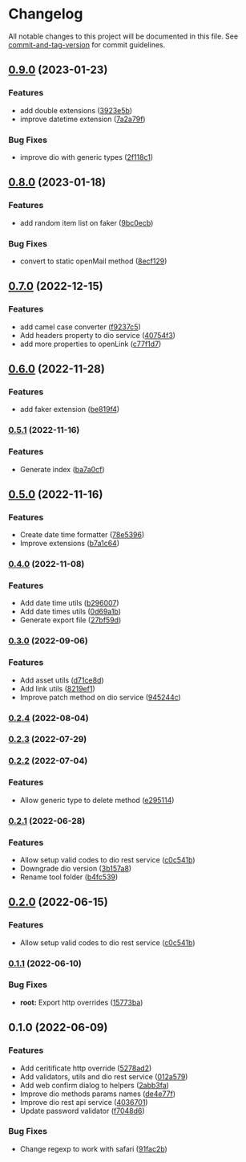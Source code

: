 # Changelog

All notable changes to this project will be documented in this file. See [commit-and-tag-version](https://github.com/absolute-version/commit-and-tag-version) for commit guidelines.

## [0.9.0](https://github.com/mrmilu/flutter_mrmilu/compare/0.8.0...0.9.0) (2023-01-23)

### Features

* add double extensions ([3923e5b](https://github.com/mrmilu/flutter_mrmilu/commit/3923e5bfdd30a4967ad4aeb58262f6e783215830))
* improve datetime extension ([7a2a79f](https://github.com/mrmilu/flutter_mrmilu/commit/7a2a79f70e1e3c0a20db446fa882b7872edea93d))

### Bug Fixes

* improve dio with generic types ([2f118c1](https://github.com/mrmilu/flutter_mrmilu/commit/2f118c16b1836a473e256d1d6f77523770a1e294))

## [0.8.0](https://github.com/mrmilu/flutter_mrmilu/compare/0.7.0...0.8.0) (2023-01-18)

### Features

* add random item list on faker ([9bc0ecb](https://github.com/mrmilu/flutter_mrmilu/commit/9bc0ecbb8b51df4af7a4ae6fdcede50e3e469e86))


### Bug Fixes

* convert to static openMail method ([8ecf129](https://github.com/mrmilu/flutter_mrmilu/commit/8ecf1294a7728ff9ff4b4cde1bcd6327b2584ca5))

## [0.7.0](https://github.com/mrmilu/flutter_mrmilu/compare/0.6.0...0.7.0) (2022-12-15)

### Features

* add camel case converter ([f9237c5](https://github.com/mrmilu/flutter_mrmilu/commit/f9237c545112cb3378c30a651d7cd3f67a8ae733))
* Add headers property to dio service ([40754f3](https://github.com/mrmilu/flutter_mrmilu/commit/40754f30912aa291d08fe2e07cf3c009d3c75554))
* add more properties to openLink ([c77f1d7](https://github.com/mrmilu/flutter_mrmilu/commit/c77f1d795d2dbbd7dacd2de1410410c1e60e923f))

## [0.6.0](https://github.com/mrmilu/flutter_mrmilu/compare/0.5.1...0.6.0) (2022-11-28)


### Features

* add faker extension ([be819f4](https://github.com/mrmilu/flutter_mrmilu/commit/be819f4c0d6a07b4b128397847a7e759745b8616))

### [0.5.1](https://github.com/mrmilu/flutter_mrmilu/compare/0.5.0...0.5.1) (2022-11-16)


### Features

* Generate index ([ba7a0cf](https://github.com/mrmilu/flutter_mrmilu/commit/ba7a0cf0696da0ebd0b2b5fe648d2bde2391963b))

## [0.5.0](https://github.com/mrmilu/flutter_mrmilu/compare/0.4.0...0.5.0) (2022-11-16)


### Features

* Create date time formatter ([78e5396](https://github.com/mrmilu/flutter_mrmilu/commit/78e5396f72d8c839eebcc06385cf9621d45b66f5))
* Improve extensions ([b7a1c64](https://github.com/mrmilu/flutter_mrmilu/commit/b7a1c642b9928a022f745a1949b318cfab604296))

### [0.4.0](https://github.com/mrmilu/flutter_mrmilu/compare/0.3.0...0.4.0) (2022-11-08)


### Features

* Add date time utils ([b296007](https://github.com/mrmilu/flutter_mrmilu/commit/b2960073b136c3b3557808f4ced57eff75207169))
* Add date times utils ([0d69a1b](https://github.com/mrmilu/flutter_mrmilu/commit/0d69a1bc07d0162fd5479b7db9117124003c3455))
* Generate export file ([27bf59d](https://github.com/mrmilu/flutter_mrmilu/commit/27bf59d7ee3057df7fb43cc0870d6bb91cb37b80))

### [0.3.0](https://github.com/mrmilu/flutter_mrmilu/compare/0.2.4...0.3.0) (2022-09-06)


### Features

* Add asset utils ([d71ce8d](https://github.com/mrmilu/flutter_mrmilu/commit/d71ce8d5819d8fa94c242d9b030bec6019c6822c))
* Add link utils ([8219ef1](https://github.com/mrmilu/flutter_mrmilu/commit/8219ef12417dc6427028b2fa964ff33087237b35))
* Improve patch method on dio service ([945244c](https://github.com/mrmilu/flutter_mrmilu/commit/945244c98f6f2155e55dbbffa9ca58fbd3d39773))

### [0.2.4](https://github.com/mrmilu/flutter_mrmilu/compare/0.2.3...0.2.4) (2022-08-04)

### [0.2.3](https://github.com/mrmilu/flutter_mrmilu/compare/0.2.2...0.2.3) (2022-07-29)

### [0.2.2](https://github.com/mrmilu/flutter_mrmilu/compare/0.2.1...0.2.2) (2022-07-04)


### Features

* Allow generic type to delete method ([e295114](https://github.com/mrmilu/flutter_mrmilu/commit/e2951147ca1e13bf59521bc067c08a99e4efea5e))

### [0.2.1](https://github.com/mrmilu/flutter_mrmilu/compare/0.1.1...0.2.1) (2022-06-28)


### Features

* Allow setup valid codes to dio rest service ([c0c541b](https://github.com/mrmilu/flutter_mrmilu/commit/c0c541ba571105655db0167cd02cf386baf337f7))
* Downgrade dio version ([3b157a8](https://github.com/mrmilu/flutter_mrmilu/commit/3b157a86850565edfc3727e2841d69292de844fd))
* Rename tool folder ([b4fc539](https://github.com/mrmilu/flutter_mrmilu/commit/b4fc539e3e918591de043c5f414bfae209b8d4ba))

## [0.2.0](https://github.com/mrmilu/flutter_mrmilu/compare/0.1.1...0.2.0) (2022-06-15)


### Features

* Allow setup valid codes to dio rest service ([c0c541b](https://github.com/mrmilu/flutter_mrmilu/commit/c0c541ba571105655db0167cd02cf386baf337f7))

### [0.1.1](https://github.com/mrmilu/flutter_mrmilu/compare/0.1.0...0.1.1) (2022-06-10)


### Bug Fixes

* **root:** Export http overrides ([15773ba](https://github.com/mrmilu/flutter_mrmilu/commit/15773ba6ccc944f27565bdbbb9d9d56c261fc9d6))

## 0.1.0 (2022-06-09)


### Features

* Add ceritificate http override ([5278ad2](https://github.com/mrmilu/flutter_mrmilu/commit/5278ad2ce1613ee8ecd9d5759ffb1f6fa4bb44cb))
* Add validators, utils and dio rest service ([012a579](https://github.com/mrmilu/flutter_mrmilu/commit/012a579d4b1c21d211f971f29dd112e54ab6941a))
* Add web confirm dialog to helpers ([2abb3fa](https://github.com/mrmilu/flutter_mrmilu/commit/2abb3fab7cdf5719a3c9840fec6993cba405ba8f))
* Improve dio methods params names ([de4e77f](https://github.com/mrmilu/flutter_mrmilu/commit/de4e77fa610f4b3313aaa7f5ef0cefa1656f3d04))
* Improve dio rest api service ([4036701](https://github.com/mrmilu/flutter_mrmilu/commit/4036701cf398e75684b68bd2cf626b9dba4a8246))
* Update password validator ([f7048d6](https://github.com/mrmilu/flutter_mrmilu/commit/f7048d68dfa1da713c0ee39e195a2e0b4572d105))


### Bug Fixes

* Change regexp to work with safari ([91fac2b](https://github.com/mrmilu/flutter_mrmilu/commit/91fac2bc7375ab3552113c6f209bf40db67d4b3b))
